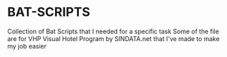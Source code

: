 # BAT-SCRIPTS
Collection of Bat Scripts that I needed for a specific task
Some of the file are for VHP Visual Hotel Program by SINDATA.net that I've made to make my job easier
